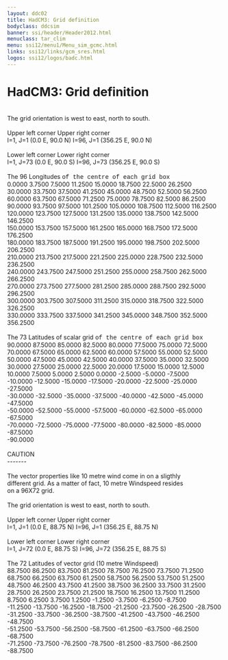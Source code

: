 ```yaml
---
layout: ddc02
title: HadCM3: Grid definition
bodyclass: ddcsim
banner: ssi/header/Header2012.html
menuclass: tar_clim
menu: ssi12/menu1/Menu_sim_gcmc.html
links: ssi12/links/gcm_sres.html
logos: ssi12/logos/badc.html
---
```

<div id="pagetitle">
<h1>HadCM3: Grid definition</h1>
</div>
<!-- Center Column -->
			 <br>
			The grid orientation is west to east, north to south.<br>
			 <br>
			Upper left corner           Upper right corner<br>
			I=1, J=1 (0.0 E, 90.0 N)    I=96, J=1 (356.25 E, 90.0 N)<br>
			 <br>
			Lower left corner           Lower right corner<br>
			I=1, J=73 (0.0 E, 90.0 S)   I=96, J=73 (356.25 E, 90.0 S)<br>
			 <br>The 96 Longitudes <font face="Courier New,Courier,Monaco"> of the centre of each grid box</font><br>
			   0.0000    3.7500    7.5000   11.2500   15.0000   18.7500   22.5000   26.2500<br>
			  30.0000   33.7500   37.5000   41.2500   45.0000   48.7500   52.5000   56.2500<br>
			  60.0000   63.7500   67.5000   71.2500   75.0000   78.7500   82.5000   86.2500<br>
			  90.0000   93.7500   97.5000  101.2500  105.0000  108.7500  112.5000  116.2500<br>
			 120.0000  123.7500  127.5000  131.2500  135.0000  138.7500  142.5000  146.2500<br>
			 150.0000  153.7500  157.5000  161.2500  165.0000  168.7500  172.5000  176.2500<br>
			 180.0000  183.7500  187.5000  191.2500  195.0000  198.7500  202.5000  206.2500<br>
			 210.0000  213.7500  217.5000  221.2500  225.0000  228.7500  232.5000  236.2500<br>
			 240.0000  243.7500  247.5000  251.2500  255.0000  258.7500  262.5000  266.2500<br>
			 270.0000  273.7500  277.5000  281.2500  285.0000  288.7500  292.5000  296.2500<br>
			 300.0000  303.7500  307.5000  311.2500  315.0000  318.7500  322.5000  326.2500<br>
			 330.0000  333.7500  337.5000  341.2500  345.0000  348.7500  352.5000  356.2500<br>
			<br>The 73 Latitudes of scalar grid <font face="Courier New,Courier,Monaco"> of the centre of each grid box</font><br>
			   90.0000   87.5000   85.0000   82.5000   80.0000   77.5000   75.0000   72.5000<br>
			   70.0000   67.5000   65.0000   62.5000   60.0000   57.5000   55.0000   52.5000<br>
			   50.0000   47.5000   45.0000   42.5000   40.0000   37.5000   35.0000   32.5000 <br>
			   30.0000   27.5000   25.0000   22.5000   20.0000   17.5000   15.0000   12.5000<br>
			   10.0000    7.5000    5.0000    2.5000    0.0000   -2.5000   -5.0000   -7.5000<br>
			  -10.0000  -12.5000  -15.0000  -17.5000  -20.0000  -22.5000  -25.0000  -27.5000<br>
			  -30.0000  -32.5000  -35.0000  -37.5000  -40.0000  -42.5000  -45.0000  -47.5000<br>
			  -50.0000  -52.5000  -55.0000  -57.5000  -60.0000  -62.5000  -65.0000  -67.5000<br>
			  -70.0000  -72.5000  -75.0000  -77.5000  -80.0000  -82.5000  -85.0000  -87.5000<br>
			  -90.0000<br>
			<br>
			CAUTION<br>
			-------<br>
			<br>
			The vector properties like 10 metre wind come in on a sligthly<br>
			different grid. As a matter of fact, 10 metre Windspeed resides<br>
			on a 96X72 grid.<br>
			<br>
			The grid orientation is west to east, north to south.<br>
			 <br>
			Upper left corner           Upper right corner<br>
			I=1, J=1 (0.0 E, 88.75 N)    I=96, J=1 (356.25 E, 88.75 N)<br>
			 <br>
			Lower left corner           Lower right corner<br>
			I=1, J=72 (0.0 E, 88.75 S)   I=96, J=72 (356.25 E, 88.75 S)<br>
			<br>
			The 72 Latitudes of vector grid (10 metre Windspeed)<br>
			   88.7500   86.2500   83.7500   81.2500   78.7500   76.2500   73.7500   71.2500<br>
			   68.7500   66.2500   63.7500   61.2500   58.7500   56.2500   53.7500   51.2500<br>
			   48.7500   46.2500   43.7500   41.2500   38.7500   36.2500   33.7500   31.2500<br>
			   28.7500   26.2500   23.7500   21.2500   18.7500   16.2500   13.7500   11.2500<br>
			    8.7500    6.2500    3.7500    1.2500   -1.2500   -3.7500   -6.2500   -8.7500<br>
			  -11.2500  -13.7500  -16.2500  -18.7500  -21.2500  -23.7500  -26.2500  -28.7500<br>
			  -31.2500  -33.7500  -36.2500  -38.7500  -41.2500  -43.7500  -46.2500  -48.7500<br>
			  -51.2500  -53.7500  -56.2500  -58.7500  -61.2500  -63.7500  -66.2500  -68.7500<br>
			  -71.2500  -73.7500  -76.2500  -78.7500  -81.2500  -83.7500  -86.2500  -88.7500<br>
		</p>
<!-- end of center column -->
